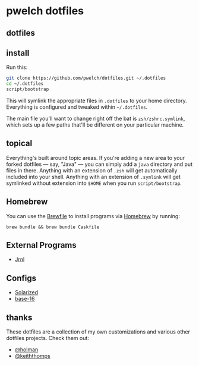# pwelch dotfiles

## dotfiles

## install

Run this:

```sh
git clone https://github.com/pwelch/dotfiles.git ~/.dotfiles
cd ~/.dotfiles
script/bootstrap
```

This will symlink the appropriate files in `.dotfiles` to your home
directory.
Everything is configured and tweaked within `~/.dotfiles`.

The main file you'll want to change right off the bat is
`zsh/zshrc.symlink`,
which sets up a few paths that'll be different on your particular
machine.

## topical

Everything's built around topic areas. If you're adding a new area to
your
forked dotfiles — say, "Java" — you can simply add a `java` directory
and put
files in there. Anything with an extension of `.zsh` will get
automatically
included into your shell. Anything with an extension of `.symlink` will
get
symlinked without extension into `$HOME` when you run
`script/bootstrap`.

## Homebrew

You can use the [Brewfile](http://robots.thoughtbot.com/brewfile-a-gemfile-but-for-homebrew) to install programs via [Homebrew](http://brew.sh) by running:

`brew bundle && brew bundle Caskfile`

## External Programs

* [Jrnl](https://maebert.github.io/jrnl/)

## Configs
* [Solarized](http://ethanschoonover.com/solarized)
* [base-16](https://github.com/chriskempson/base16)

## thanks

These dotfiles are a collection of my own customizations and various
other dotfiles projects. Check them out:

* [@holman](https://github.com/holman/dotfiles)
* [@keiththomps](https://github.com/keiththomps/dotfiles)
